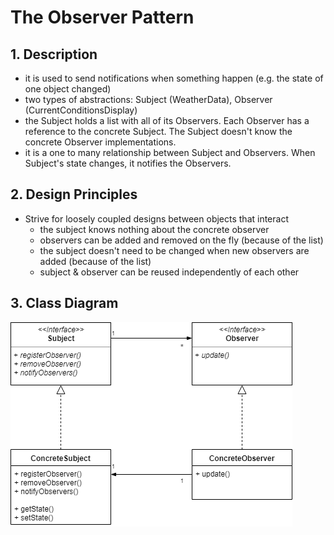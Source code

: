 # The Observer Pattern

## 1. Description
  
* it is used to send notifications when something happen (e.g. the state of one object changed)
* two types of abstractions: Subject (WeatherData), Observer (CurrentConditionsDisplay)
* the Subject holds a list with all of its Observers. Each Observer has a reference to the concrete Subject.
  The Subject doesn't know the concrete Observer implementations.
* it is a one to many relationship between Subject and Observers. When Subject's state changes, it
  notifies the Observers.



## 2. Design Principles
* Strive for loosely coupled designs between objects that interact 
  - the subject knows nothing about the concrete observer
  - observers can be added and removed on the fly (because of the list)
  - the subject doesn't need to be changed when new observers are added (because of the list)
  - subject & observer can be reused independently of each other
 
## 3. Class Diagram
![Factory](https://github.com/work-filip-ghimpeteanu/DesignPatterns/raw/master/observer/src/main/resources/Observer.png)
